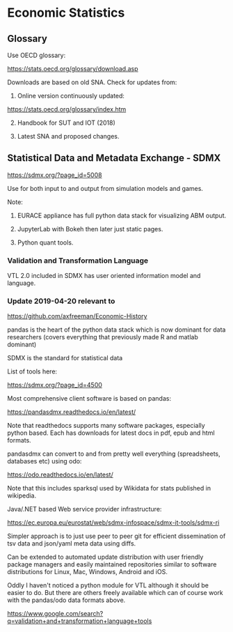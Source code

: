 # Economic Statistics

## Glossary

Use OECD glossary:

https://stats.oecd.org/glossary/download.asp

Downloads are based on old SNA. Check for updates from:

1. Online version continuously updated:

https://stats.oecd.org/glossary/index.htm

2. Handbook for SUT and IOT (2018)

3. Latest SNA and proposed changes.

## Statistical Data and Metadata Exchange - SDMX

https://sdmx.org/?page_id=5008

Use for both input to and output from simulation models and games.

Note:

1. EURACE appliance has full python data stack for visualizing ABM output.

2. JupyterLab with Bokeh then later just static pages.

3. Python quant tools.

### Validation and Transformation Language

VTL 2.0 included in SDMX has user oriented information model and language.

### Update 2019-04-20 relevant to

https://github.com/axfreeman/Economic-History

pandas is the heart of the python data stack which is now dominant for data researchers (covers everything that previously made R and matlab dominant)

SDMX is the standard for statistical data

List of tools here:

https://sdmx.org/?page_id=4500

Most comprehensive client software is based on pandas:

https://pandasdmx.readthedocs.io/en/latest/

Note that readthedocs supports many software packages, especially python based. Each has downloads for latest docs in pdf, epub and html formats. 

pandasdmx can convert to and from pretty well everything (spreadsheets, databases etc) using odo:

https://odo.readthedocs.io/en/latest/

Note that this includes sparksql used by Wikidata for stats published in wikipedia.

Java/.NET based Web service provider infrastructure:

https://ec.europa.eu/eurostat/web/sdmx-infospace/sdmx-it-tools/sdmx-ri

Simpler approach is to just use peer to peer git for efficient dissemination of tsv data and json/yaml meta data using diffs.

Can be extended to automated update distribution with user friendly package managers and easily maintained repositories similar to software distributions for Linux, Mac, Windows, Android and iOS.

Oddly I haven't noticed a python module for VTL although it should be easier to do. But there are others freely available which can of course work with the pandas/odo data formats above.

https://www.google.com/search?q=validation+and+transformation+language+tools

